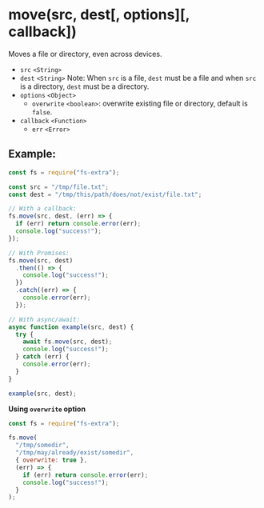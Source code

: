# move(src, dest[, options][, callback])

Moves a file or directory, even across devices.

- `src` `<String>`
- `dest` `<String>` Note: When `src` is a file, `dest` must be a file and when `src` is a directory, `dest` must be a directory.
- `options` `<Object>`
  - `overwrite` `<boolean>`: overwrite existing file or directory, default is `false`.
- `callback` `<Function>`
  - `err` `<Error>`

## Example:

```js
const fs = require("fs-extra");

const src = "/tmp/file.txt";
const dest = "/tmp/this/path/does/not/exist/file.txt";

// With a callback:
fs.move(src, dest, (err) => {
  if (err) return console.error(err);
  console.log("success!");
});

// With Promises:
fs.move(src, dest)
  .then(() => {
    console.log("success!");
  })
  .catch((err) => {
    console.error(err);
  });

// With async/await:
async function example(src, dest) {
  try {
    await fs.move(src, dest);
    console.log("success!");
  } catch (err) {
    console.error(err);
  }
}

example(src, dest);
```

**Using `overwrite` option**

```js
const fs = require("fs-extra");

fs.move(
  "/tmp/somedir",
  "/tmp/may/already/exist/somedir",
  { overwrite: true },
  (err) => {
    if (err) return console.error(err);
    console.log("success!");
  }
);
```
